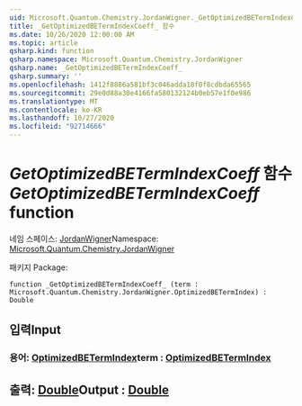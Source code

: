 ```yaml
---
uid: Microsoft.Quantum.Chemistry.JordanWigner._GetOptimizedBETermIndexCoeff_
title: _GetOptimizedBETermIndexCoeff_ 함수
ms.date: 10/26/2020 12:00:00 AM
ms.topic: article
qsharp.kind: function
qsharp.namespace: Microsoft.Quantum.Chemistry.JordanWigner
qsharp.name: _GetOptimizedBETermIndexCoeff_
qsharp.summary: ''
ms.openlocfilehash: 1412f8886a581bf3c046adda18f0f8cdbda65565
ms.sourcegitcommit: 29e0d88a30e4166fa580132124b0eb57e1f0e986
ms.translationtype: MT
ms.contentlocale: ko-KR
ms.lasthandoff: 10/27/2020
ms.locfileid: "92714666"
---
```

# <a name="_getoptimizedbetermindexcoeff_-function"></a><span data-ttu-id="dabd1-102">_GetOptimizedBETermIndexCoeff_ 함수</span><span class="sxs-lookup"><span data-stu-id="dabd1-102">_GetOptimizedBETermIndexCoeff_ function</span></span>

<span data-ttu-id="dabd1-103">네임 스페이스: [JordanWigner](xref:Microsoft.Quantum.Chemistry.JordanWigner)</span><span class="sxs-lookup"><span data-stu-id="dabd1-103">Namespace: [Microsoft.Quantum.Chemistry.JordanWigner](xref:Microsoft.Quantum.Chemistry.JordanWigner)</span></span>

<span data-ttu-id="dabd1-104">패키지 [](https://nuget.org/packages/)</span><span class="sxs-lookup"><span data-stu-id="dabd1-104">Package: [](https://nuget.org/packages/)</span></span>




```qsharp
function _GetOptimizedBETermIndexCoeff_ (term : Microsoft.Quantum.Chemistry.JordanWigner.OptimizedBETermIndex) : Double
```


## <a name="input"></a><span data-ttu-id="dabd1-105">입력</span><span class="sxs-lookup"><span data-stu-id="dabd1-105">Input</span></span>

### <a name="term--optimizedbetermindex"></a><span data-ttu-id="dabd1-106">용어: [OptimizedBETermIndex](xref:Microsoft.Quantum.Chemistry.JordanWigner.OptimizedBETermIndex)</span><span class="sxs-lookup"><span data-stu-id="dabd1-106">term : [OptimizedBETermIndex](xref:Microsoft.Quantum.Chemistry.JordanWigner.OptimizedBETermIndex)</span></span>





## <a name="output--double"></a><span data-ttu-id="dabd1-107">출력: [Double](xref:microsoft.quantum.lang-ref.double)</span><span class="sxs-lookup"><span data-stu-id="dabd1-107">Output : [Double](xref:microsoft.quantum.lang-ref.double)</span></span>

